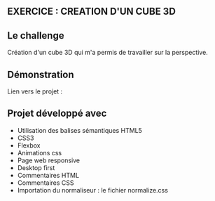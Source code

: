## EXERCICE : CREATION D'UN CUBE 3D

## Le challenge

Création d'un cube 3D qui m'a permis de travailler sur la perspective.

## Démonstration

Lien vers le projet :

## Projet développé avec

- Utilisation des balises sémantiques HTML5
- CSS3
- Flexbox
- Animations css
- Page web responsive
- Desktop first
- Commentaires HTML
- Commentaires CSS
- Importation du normaliseur : le fichier normalize.css
